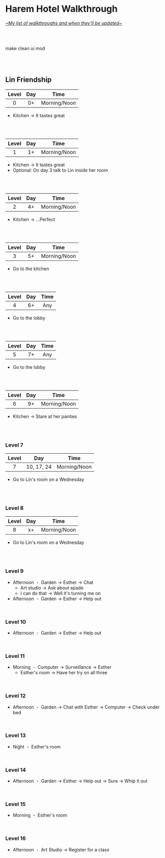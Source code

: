 # Harem Hotel Walkthrough
[*\~My list of walkthroughs and when they'll be updated\~*](https://www.patreon.com/maimlain)

<br>
<br>

make clean ui mod

<br>
<br>

## Lin Friendship
Level | Day | Time
:---: | :---: | :---:
0 | 0+ | Morning/Noon
- Kitchen -> It tastes great

<br>
<br>

Level | Day | Time
:---: | :---: | :---:
1 | 1+ | Morning/Noon
- Kitchen -> It tastes great
- Optional: On day 3 talk to Lin inside her room

<br>
<br>

Level | Day | Time
:---: | :---: | :---:
2 | 4+ | Morning/Noon
- Kitchen -> ...Perfect

<br>
<br>

Level | Day | Time
:---: | :---: | :---:
3 | 5+ | Morning/Noon
- Go to the kitchen

<br>
<br>

Level | Day | Time
:---: | :---: | :---:
4 | 6+ | Any
- Go to the lobby

<br>
<br>

Level | Day | Time
:---: | :---: | :---:
5 | 7+ | Any
- Go to the lobby

<br>
<br>

Level | Day | Time
:---: | :---: | :---:
6 | 9+ | Morning/Noon
- Kitchen -> Stare at her panties

<br>
<br>

### Level 7
Level | Day | Time
:---: | :---: | :---:
7 | 10, 17, 24 | Morning/Noon
- Go to Lin's room on a Wednesday

<br>
<br>

### Level 8
Level | Day | Time
:---: | :---: | :---:
8 | x+ | Morning/Noon
- Go to Lin's room on a Wednesday

<br>
<br>

### Level 9
- Afternoon &nbsp;-&nbsp; Garden -> Esther -> Chat
  - Art studio -> Ask about spade
  - I can do that -> Well it's turning me on
- Afternoon &nbsp;-&nbsp; Garden -> Esther -> Help out

<br>

### Level 10
- Afternoon &nbsp;-&nbsp; Garden -> Esther -> Help out

<br>

### Level 11
- Morning &nbsp;-&nbsp; Computer -> Surveillance -> Esther
  - Esther's room -> Have her try on all three

<br>

### Level 12
- Afternoon &nbsp;-&nbsp; Garden -> Chat with Esther -> Computer -> Check under bed

<br>

### Level 13
- Night &nbsp;-&nbsp; Esther's room

<br>

### Level 14
- Afternoon &nbsp;-&nbsp; Garden -> Esther -> Help out -> Sure -> Whip it out

<br>

### Level 15
- Morning &nbsp;-&nbsp; Esther's room

<br>

### Level 16
- Afternoon &nbsp;-&nbsp; Art Studio -> Register for a class
